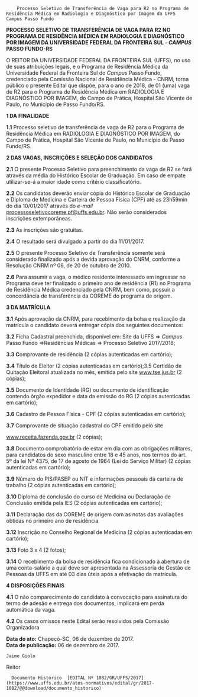         Processo Seletivo de Transferência de Vaga para R2 no Programa de Residência Médica em Radiologia e Diagnóstico por Imagem da UFFS Campus Passo Fundo  

**PROCESSO SELETIVO DE TRANSFERÊNCIA DE VAGA PARA R2 NO PROGRAMA DE RESIDÊNCIA MÉDICA EM RADIOLOGIA E DIAGNÓSTICO POR IMAGEM DA UNIVERSIDADE FEDERAL DA FRONTEIRA SUL - *CAMPUS* PASSO FUNDO-RS**

  

 O REITOR DA UNIVERSIDADE FEDERAL DA FRONTEIRA SUL (UFFS), no uso de suas atribuições legais, e o Programa de Residência Médica da Universidade Federal da Fronteira Sul do *Campus* Passo Fundo, credenciado pela Comissão Nacional de Residência Médica - CNRM, torna público o presente Edital que dispõe, para o ano de 2018, de 01 (uma) vaga de R2 para o Programa de Residência Médica em RADIOLOGIA E DIAGNÓSTICO POR IMAGEM, do Campo de Prática, Hospital São Vicente de Paulo, no Município de Passo Fundo/RS.

  **1 DA FINALIDADE**

 **1.1** Processo seletivo de transferência de vaga de R2 para o Programa de Residência Médica em RADIOLOGIA E DIAGNÓSTICO POR IMAGEM, do Campo de Prática, Hospital São Vicente de Paulo, no Município de Passo Fundo/RS.

  **2 DAS VAGAS, INSCRIÇÕES E SELEÇÃO DOS CANDIDATOS**

 **2.1** O presente Processo Seletivo para preenchimento da vaga de R2 se fará através da média do Histórico Escolar de Graduação. Em caso de empate utilizar-se-á a maior idade como critério classificatório.

 **2.2** Os candidatos deverão enviar cópia do Histórico Escolar de Graduação e Diploma de Medicina e Carteira de Pessoa Física (CPF) até as 23h59min do dia 10/01/2017 através do *e-mail* [processoseletivocoreme.pf@uffs.edu.br](mailto:processoseletivocoremu.pf@uffs.edu.br). Não serão considerados inscrições extemporâneas.

 **2.3** As inscrições são gratuitas.

 **2.4** O resultado será divulgado a partir do dia 11/01/2017.

 **2.5** O presente Processo Seletivo de Transferência somente será considerado finalizado após a devida aprovação do CNRM, conforme a Resolução CNRM nº 06, de 20 de outubro de 2010.

 **2.6** Para assumir a vaga, o médico residente interessado em ingressar no Programa deve ter finalizado o primeiro ano de residência (R1) no Programa de Residência Médica credenciado pela CNRM, bem como, possuir a concordância de transferência da COREME do programa de origem.

  **3 DA MATRÍCULA**

 **3.1** Após aprovação da CNRM, para recebimento da bolsa e realização da matrícula o candidato deverá entregar cópia dos seguintes documentos:

 **3.2** Ficha Cadastral preenchida, disponível em: Site da UFFS => *Campus* Passo Fundo =>Residências Médicas => Processo Seletivo 2017/2018;

 **3.3 C**omprovante de residência (2 cópias autenticadas em cartório);

 **3.4** Título de Eleitor (2 cópias autenticadas em cartório);3.5 Certidão de Quitação Eleitoral atualizada no mês, emitida pelo site www.tse.jus.br (2 cópias);

 **3.5** Documento de Identidade (RG) ou documento de identificação contendo órgão expedidor e data da emissão do RG (2 cópias autenticadas em cartório);

 **3.6** Cadastro de Pessoa Física - CPF (2 cópias autenticadas em cartório);

 **3.7** Comprovante de situação cadastral do CPF emitido pelo site

 www.receita.fazenda.gov.br (2 cópias);

 **3.8** Documento comprobatório de estar em dia com as obrigações militares, para candidatos do sexo masculino entre 18 e 45 anos, nos termos do art. 5º da lei Nº 4375, de 17 de agosto de 1964 (Lei do Serviço Militar) (2 cópias autenticadas em cartório);

 **3.9** Número do PIS/PASEP ou NIT e informações pessoais da carteira de trabalho (2 cópias autenticadas em cartório);

 **3.10** Diploma de conclusão do curso de Medicina ou Declaração de Conclusão emitida pela IES (2 cópias autenticadas em cartório);

 **3.11** Declaração das da COREME de origem com as notas das avaliações obtidas no primeiro ano de residência.

 **3.12** Inscrição no Conselho Regional de Medicina (2 cópias autenticadas em cartório);

 **3.13** Foto 3 x 4 (2 fotos);

 **3.14** O recebimento da bolsa de residência fica condicionado à abertura de uma conta-salário a qual deve ser apresentada na Assessoria de Gestão de Pessoas da UFFS em até 03 dias úteis após a efetivação da matrícula.

  **4 DISPOSIÇÕES FINAIS**

 **4.1** O não comparecimento do candidato à convocação para assinatura do termo de adesão e entrega dos documentos, implicará em perda automática da vaga.

 **4.2** Os casos omissos neste Edital serão resolvidos pela Comissão Organizadora

   **Data do ato:** Chapecó-SC, 06 de dezembro de 2017.   
 **Data de publicação:**  06 de dezembro de 2017. 

    Jaime Giolo   
 Reitor 

      Documento Histórico  [EDITAL Nº 1082/GR/UFFS/2017](https://www.uffs.edu.br/atos-normativos/edital/gr/2017-1082/@@download/documento_historico)     
      